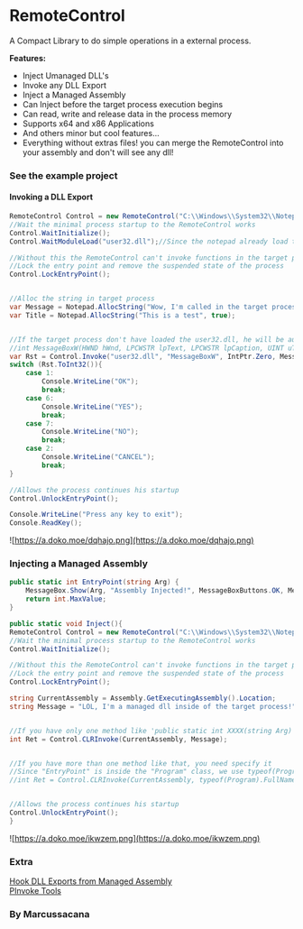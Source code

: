 
# RemoteControl

A Compact Library to do simple operations in a external process.

**Features:**
- Inject Umanaged DLL's
- Invoke any DLL Export
- Inject a Managed Assembly
- Can Inject before the target process execution begins
- Can read, write and release data in the process memory
- Supports x64 and x86 Applications
- And others minor but cool features...
- Everything without extras files! you can merge the RemoteControl into your assembly and don't will see any dll!

### See the example project

#### Invoking a DLL Export
```csharp
RemoteControl Control = new RemoteControl("C:\\Windows\\System32\\Notepad.exe", out Process Notepad);
//Wait the minimal process startup to the RemoteControl works
Control.WaitInitialize();
Control.WaitModuleLoad("user32.dll");//Since the notepad already load this dll, it's better wait it.

//Without this the RemoteControl can't invoke functions in the target process
//Lock the entry point and remove the suspended state of the process 
Control.LockEntryPoint();


//Alloc the string in target process
var Message = Notepad.AllocString("Wow, I'm called in the target process from the Example!", true);
var Title = Notepad.AllocString("This is a test", true);


//If the target process don't have loaded the user32.dll, he will be automatically loaded!
//int MessageBoxW(HWND hWnd, LPCWSTR lpText, LPCWSTR lpCaption, UINT uType);
var Rst = Control.Invoke("user32.dll", "MessageBoxW", IntPtr.Zero, Message, Title, new IntPtr(0x20 | 0x04));//0x20 = MB_ICONQUESTION, 0x04 = MB_YESNO
switch (Rst.ToInt32()){
	case 1:
		Console.WriteLine("OK");
		break;
	case 6:
		Console.WriteLine("YES");
		break;
	case 7:
		Console.WriteLine("NO");
		break;
	case 2:
		Console.WriteLine("CANCEL");
		break;
}

//Allows the process continues his startup
Control.UnlockEntryPoint();

Console.WriteLine("Press any key to exit");
Console.ReadKey();
```
![https://a.doko.moe/dqhajo.png](https://a.doko.moe/dqhajo.png)
### Injecting a Managed Assembly
```csharp
public static int EntryPoint(string Arg) {
	MessageBox.Show(Arg, "Assembly Injected!", MessageBoxButtons.OK, MessageBoxIcon.Information);
	return int.MaxValue;
}

public static void Inject(){
RemoteControl Control = new RemoteControl("C:\\Windows\\System32\\Notepad.exe", out Process Notepad);
//Wait the minimal process startup to the RemoteControl works
Control.WaitInitialize();

//Without this the RemoteControl can't invoke functions in the target process
//Lock the entry point and remove the suspended state of the process 
Control.LockEntryPoint();

string CurrentAssembly = Assembly.GetExecutingAssembly().Location;
string Message = "LOL, I'm a managed dll inside of the target process!";


//If you have only one method like 'public static int XXXX(string Arg)' you don't need give the Injection EntryPoint
int Ret = Control.CLRInvoke(CurrentAssembly, Message);


//If you have more than one method like that, you need specify it
//Since "EntryPoint" is inside the "Program" class, we use typeof(Program).FullName
//int Ret = Control.CLRInvoke(CurrentAssembly, typeof(Program).FullName, "EntryPoint", Message);


//Allows the process continues his startup
Control.UnlockEntryPoint();
}
```
![https://a.doko.moe/ikwzem.png](https://a.doko.moe/ikwzem.png)

### Extra

[Hook DLL Exports from Managed Assembly](https://github.com/marcussacana/StringReloads/blob/master/SRL/Hook/HookFX.cs)  
[PInvoke Tools](https://github.com/dahall/Vanara)


### By Marcussacana
